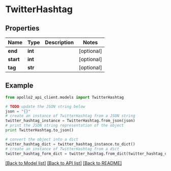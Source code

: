 # TwitterHashtag


## Properties
Name | Type | Description | Notes
------------ | ------------- | ------------- | -------------
**end** | **int** |  | [optional] 
**start** | **int** |  | [optional] 
**tag** | **str** |  | [optional] 

## Example

```python
from apollo2_api_client.models import TwitterHashtag

# TODO update the JSON string below
json = "{}"
# create an instance of TwitterHashtag from a JSON string
twitter_hashtag_instance = TwitterHashtag.from_json(json)
# print the JSON string representation of the object
print TwitterHashtag.to_json()

# convert the object into a dict
twitter_hashtag_dict = twitter_hashtag_instance.to_dict()
# create an instance of TwitterHashtag from a dict
twitter_hashtag_form_dict = twitter_hashtag.from_dict(twitter_hashtag_dict)
```
[[Back to Model list]](../README.md#documentation-for-models) [[Back to API list]](../README.md#documentation-for-api-endpoints) [[Back to README]](../README.md)


